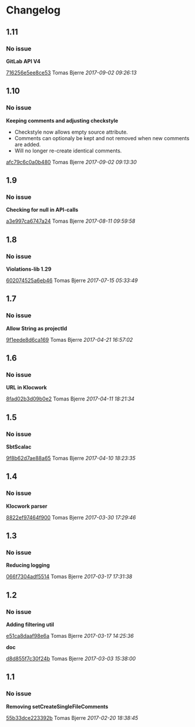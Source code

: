 # Changelog

## 1.11
### No issue

**GitLab API V4**


[716256e5ee8ce53](https://github.com/tomasbjerre/violation-comments-to-gitlab-lib/commit/716256e5ee8ce53a1343fb4923bd57fd8cd4551b) Tomas Bjerre *2017-09-02 09:26:13*


## 1.10
### No issue

**Keeping comments and adjusting checkstyle**

 * Checkstyle now allows empty source attribute. 
 * Comments can optionaly be kept and not removed when new comments are added. 
 * Will no longer re-create identical comments. 

[afc79c6c0a0b480](https://github.com/tomasbjerre/violation-comments-to-gitlab-lib/commit/afc79c6c0a0b4801065bb3d2babd3e1a517fde8c) Tomas Bjerre *2017-09-02 09:13:30*


## 1.9
### No issue

**Checking for null in API-calls**


[a3e997ca6747a24](https://github.com/tomasbjerre/violation-comments-to-gitlab-lib/commit/a3e997ca6747a241216bb58df8c422426d0e13c6) Tomas Bjerre *2017-08-11 09:59:58*


## 1.8
### No issue

**Violations-lib 1.29**


[602074525a6eb46](https://github.com/tomasbjerre/violation-comments-to-gitlab-lib/commit/602074525a6eb46bfe9191b78123437a3bd0aa9a) Tomas Bjerre *2017-07-15 05:33:49*


## 1.7
### No issue

**Allow String as projectId**


[9f1eede8d6ca169](https://github.com/tomasbjerre/violation-comments-to-gitlab-lib/commit/9f1eede8d6ca1690ca64857c3e15421a899159e8) Tomas Bjerre *2017-04-21 16:57:02*


## 1.6
### No issue

**URL in Klocwork**


[8fad02b3d09b0e2](https://github.com/tomasbjerre/violation-comments-to-gitlab-lib/commit/8fad02b3d09b0e2e8917d24846416af39dc03945) Tomas Bjerre *2017-04-11 18:21:34*


## 1.5
### No issue

**SbtScalac**


[9f8b62d7ae88a65](https://github.com/tomasbjerre/violation-comments-to-gitlab-lib/commit/9f8b62d7ae88a656d23fc6e542cdfd0436e19efc) Tomas Bjerre *2017-04-10 18:23:35*


## 1.4
### No issue

**Klocwork parser**


[8822ef97464f900](https://github.com/tomasbjerre/violation-comments-to-gitlab-lib/commit/8822ef97464f900e25c45a571ab53e901fded847) Tomas Bjerre *2017-03-30 17:29:46*


## 1.3
### No issue

**Reducing logging**


[066f7304adf5514](https://github.com/tomasbjerre/violation-comments-to-gitlab-lib/commit/066f7304adf55148bc796fcf28485c1ce82e4622) Tomas Bjerre *2017-03-17 17:31:38*


## 1.2
### No issue

**Adding filtering util**


[e51ca8daaf98e6a](https://github.com/tomasbjerre/violation-comments-to-gitlab-lib/commit/e51ca8daaf98e6a8659084cbff2b88286f463c07) Tomas Bjerre *2017-03-17 14:25:36*

**doc**


[d8d855f7c30f24b](https://github.com/tomasbjerre/violation-comments-to-gitlab-lib/commit/d8d855f7c30f24b67b99bcc80380368903c7e6f6) Tomas Bjerre *2017-03-03 15:38:00*


## 1.1
### No issue

**Removing setCreateSingleFileComments**


[55b33dce223392b](https://github.com/tomasbjerre/violation-comments-to-gitlab-lib/commit/55b33dce223392bd2a1baeae1d689d345156947a) Tomas Bjerre *2017-02-20 18:38:45*


